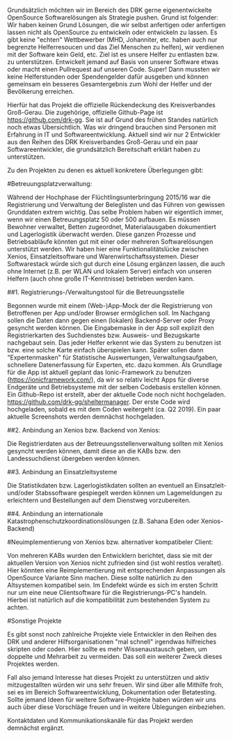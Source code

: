 
Grundsätzlich möchten wir im Bereich des DRK gerne eigenentwickelte OpenSource Softwarelösungen als Strategie pushen. Grund ist folgender: Wir haben keinen Grund Lösungen, die wir selbst anfertigen oder anfertigen lassen nicht als OpenSource zu entwickeln  oder entwickeln zu lassen. Es gibt keine "echten" Wettbewerber (MHD, Johanniter, etc. haben auch nur begrenzte Helferresoucen und das Ziel Menschen zu helfen), wir verdienen mit der Software kein Geld, etc.
Ziel ist es unsere Helfer zu entlasten bzw. zu unterstützen. Entwickelt jemand auf Basis von unserer Software etwas oder macht einen Pullrequest auf unseren Code. Super! Dann mussten wir keine Helferstunden oder Spendengelder dafür ausgeben und können gemeinsam ein besseres Gesamtergebnis zum Wohl der Helfer und der Bevölkerung erreichen.


Hierfür hat das Projekt die offizielle Rückendeckung des Kreisverbandes Groß-Gerau.
Die zugehörige, offizielle Github-Page ist https://github.com/drk-gg. Sie ist auf Grund des frühen Standes natürlich noch etwas Übersichtlich. Was wir dringend brauchen sind Personen mit Erfahrung in IT und Softwareentwicklung. Aktuell sind wir nur 2 Entwickler aus den Reihen des DRK Kreisverbandes Groß-Gerau und ein paar Softwareentwickler, die grundsätzlich Bereitschaft erklärt haben zu unterstützen.


Zu den Projekten zu denen es aktuell konkretere Überlegungen gibt:


#Betreuungsplatzverwaltung:

Während der Hochphase der Flüchtlingsunterbringung 2015/16 war die Registrierung und Verwaltung der Beleglisten und das Führen von gewissen Grunddaten extrem wichtig. Das selbe Problem haben wir eigentlich immer, wenn wir einen Betreuungsplatz 50 oder 500 aufbauen. Es müssen Bewohner verwaltet, Betten zugeordnet, Materialausgaben dokumentiert und Lagerlogistik überwacht werden. Diese ganzen Prozesse und Betriebsabläufe könnten gut mit einer oder mehreren Softwarelösungen unterstützt werden. Wir haben hier eine Funktionalitätslücke zwischen Xenios, Einsatzleitsoftware und Warenwirtschaftssystemen. Dieser Softwarestack würde sich gut durch eine Lösung ergänzen lassen, die auch ohne Internet (z.B. per WLAN und lokalem Server) einfach von unseren Helfern (auch ohne große IT-Kenntnisse) betrieben werden kann. 

##1. Registrierungs-/Verwaltungstool für die Betreuungsstelle

Begonnen wurde mit einem (Web-)App-Mock der die Registrierung von Betroffenen per App und/oder Browser ermöglichen soll. Im Nachgang sollen die Daten dann gegen einen (lokalen) Backend-Server oder Proxy gesyncht werden können. Die Eingabemaske in der App soll explizit den Registrierkarten des Suchdienstes bzw. Ausweis- und Bezugskarte nachgebaut sein. Das jeder Helfer erkennt wie das System zu benutzen ist bzw. eine solche Karte einfach überspielen kann. Später sollen dann "Expertenmasken" für Statistische Auswertungen, Verwaltungsaufgaben, schnellere Datenerfassung für Experten, etc. dazu kommen.
Als Grundlage für die App ist aktuell geplant das Ionic-Framework zu benutzen (https://ionicframework.com/), da wir so relativ leicht Apps für diverse Endgeräte und Betriebsysteme mit der selben Codebasis erstellen können.
Ein Github-Repo ist erstellt, aber der aktuelle Code noch nicht hochgeladen. https://github.com/drk-gg/sheltermanager. Der erste Code wird hochgeladen, sobald es mit dem Coden weitergeht (ca. Q2 2019).
    Ein paar aktuelle Screenshots werden demnächst hochgeladen.

##2. Anbindung an Xenios bzw. Backend von Xenios:

Die Registrierdaten aus der Betreuungsstellenverwaltung sollten mit Xenios gesyncht werden können, damit diese an die KABs bzw. den Landessuchdienst übergeben werden können.

##3. Anbindung an Einsatzleitsysteme

Die Statistikdaten bzw. Lagerlogistikdaten sollten an eventuell an Einsatzleit- und/oder Stabssoftware gespiegelt werden können um Lagemeldungen zu erleichtern und Bestellungen auf dem Dienstweg vorzubereiten.

##4. Anbindung an internationale Katastrophenschutzkoordinationslösungen (z.B. Sahana Eden oder Xenios-Backend)

#Neuimplementierung von Xenios bzw. alternativer kompatibeler Client:

Von mehreren KABs wurden den Entwicklern berichtet, dass sie mit der aktuellen Version von Xenios nicht zufrieden sind (ist wohl restlos veraltet). Hier könnten eine Reimplementierung mit entsprechenden Anpassungen als OpenSource Variante Sinn machen. Diese sollte natürlich zu den Altsystemen kompatibel sein. Im Endefekt würde es sich im ersten Schritt nur um eine neue Clientsoftware für die Registrierungs-PC's handeln. Hierbei ist natürlich auf die kompatibilität zum bestehenden System zu achten.

#Sonstige Projekte

Es gibt sonst noch zahlreiche Projekte viele Entwickler in den Reihen des DRK und anderer Hilfsorganisationen "mal schnell" irgendwas hilfreiches skripten oder coden. Hier sollte es mehr Wissenaustausch geben, um doppelte und Mehrarbeit zu vermeiden. Das soll ein weiterer Zweck dieses Projektes werden.

Fall also jemand Interesse hat dieses Projekt zu unterstützen und aktiv mitzugestallten würden wir uns sehr freuen. Wir sind über alle Mithilfe froh, sei es im Bereich Softwareentwicklung, Dokumentation oder Betatesting. Sollte jemand Ideen für weitere Software-Projekte haben würden wir uns auch über diese Vorschläge freuen und in weitere Üblegungen einbeziehen.

Kontaktdaten und Kommunikationskanäle für das Projekt werden demnächst ergänzt.
